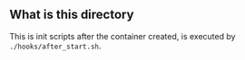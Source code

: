 ## What is this directory
This is init scripts after the container created, is executed by ```./hooks/after_start.sh```.
